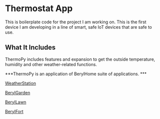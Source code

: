 # Thermostat App

This is boilerplate code for the project I am working on. This is the first device I am developing in a line of smart, safe IoT devices that are safe to use.

## What It Includes

ThermoPy includes features and expansion to get the outside temperature, humidity and other weather-related functions. 


***ThermoPy is an application of BerylHome suite of applications. ***

[WeatherStation](https://beryl.home/weather-station)

[BerylGarden](https://beryl.home/weather-station)

[BerylLawn](https://beryl.home/weather-station)

[BerylFort](https://beryl.home/weather-station)
